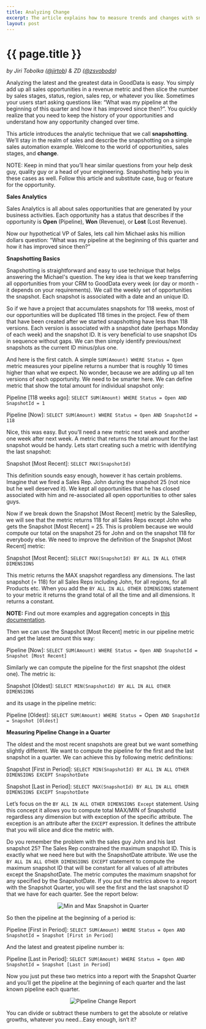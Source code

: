 ```yaml
---
title: Analyzing Change
excerpt: The article explains how to measure trends and changes with snapshotting.
layout: post
---
```


# {{ page.title }}

_by Jiri Tobolka ([@jirtob](http://twitter.com/jirtob)) & ZD ([@zsvoboda](http://twitter.com/#!zsvoboda))_

Analyzing the latest and the greatest data in GoodData is easy. You simply add up all sales opportunities in a revenue metric and then slice the number by sales stages, status, region, sales rep, or whatever you like. Sometimes your users start asking questions like: “What was my pipeline at the beginning of this quarter and how it has improved since then?”. You quickly realize that you need to keep the history of your opportunities and understand how any opportunity changed over time. 

This article introduces the analytic technique that we call **snapshotting**. We’ll stay in the realm of sales and describe the snapshotting on a simple sales automation example. Welcome to the world of opportunities, sales stages, and **change**.

NOTE: Keep in mind that you’ll hear similar questions from your help desk guy, quality guy or a head of your engineering. Snapshotting help you in these cases as well. Follow this article and substitute case, bug or feature for the opportunity.

**Sales Analytics**

Sales Analytics is all about sales opportunities that are generated by your business activities. Each opportunity has a status that describes if the opportunity is **Open** (Pipeline), **Won** (Revenue), or **Lost** (Lost Revenue).

Now our hypothetical VP of Sales, lets call him Michael asks his million dollars question: “What was my pipeline at the beginning of this quarter and how it has improved since then?”

**Snapshotting Basics**

Snapshotting is straightforward and easy to use technique that helps answering the Michael's question. The key idea is that we keep transferring all opportunities from your CRM to GoodData every week (or day or month - it depends on your requirements). We call the weekly set of opportunities the snapshot. Each snapshot is associated with a date and an unique ID.

So if we have a project that accumulates snapshots for 118 weeks, most of our opportunities will be duplicated 118 times in the project. Few of them that have been created after we started snapshotting have less than 118 versions. Each version is associated with a snapshot date (perhaps Monday of each week) and the snapshot ID. It is very beneficial to use snapshot IDs in sequence without gaps. We can then simply identify previous/next snapshots as the current ID minus/plus one.

And here is the first catch. A simple `SUM(Amount) WHERE Status = Open` metric measures your pipeline returns a number that is roughly 10 times higher than what we expect. No wonder, because we are adding up all ten versions of each opportunity. We need to be smarter here. We can define metric that show the total amount for individual snapshot only:

Pipeline \[118 weeks ago\]: `SELECT SUM(Amount) WHERE Status = Open AND SnapshotId = 1`

Pipeline \[Now\]: `SELECT SUM(Amount) WHERE Status = Open AND SnapshotId = 118`

Nice, this was easy. But you’ll need a new metric next week and another one week after next week. A metric that returns the total amount for the last snapshot would be handy. Lets start creating such a metric with identifying the last snapshot:

Snapshot \[Most Recent\]: `SELECT MAX(SnapshotId)`

This definition sounds easy enough, however it has certain problems. Imagine that we fired a Sales Rep. John during the snapshot 25 (not nice but he well deserved it). We kept all opportunities that he has closed associated with him and re-associated all open opportunities to other sales guys.

Now if we break down the Snapshot \[Most Recent\] metric by the SalesRep, we will see that the metric returns 118 for all Sales Reps except John who gets the Snapshot \[Most Recent\] = 25. This is problem because we would compute our total on the snapshot 25 for John and on the snapshot 118 for everybody else. We need to improve the definition of the Snapshot \[Most Recent\] metric:

Snapshot \[Most Recent\]: `SELECT MAX(SnapshotId) BY ALL IN ALL OTHER DIMENSIONS`

This metric returns the MAX snapshot regardless any dimensions. The last snapshot (= 118) for all Sales Reps including John, for all regions, for all Products etc. When you add the `BY ALL IN ALL OTHER DIMENSIONS` statement to your metric it returns the grand total of all the time and all dimensions. It returns a constant.

**NOTE:** Find out more examples and aggregation concepts in [this documentation](http://developer.gooddata.com/docs/maql.html). 

Then we can use the Snapshot \[Most Recent\] metric in our pipeline metric and get the latest amount this way:

Pipeline \[Now\]: `SELECT SUM(Amount) WHERE Status = Open AND SnapshotId = Snapshot [Most Recent]`

Similarly we can compute the pipeline for the first snapshot (the oldest one). The metric is:

Snapshot \[Oldest\]: `SELECT MIN(SnapshotId) BY ALL IN ALL OTHER DIMENSIONS`

and its usage in the pipeline metric:

Pipeline \[Oldest\]: `SELECT SUM(Amount) WHERE Status = `Open` AND SnapshotId = Snapshot [Oldest]`

**Measuring Pipeline Change in a Quarter**

The oldest and the most recent snapshots are great but we want something slightly different. We want to compute the pipeline for the first and the last snapshot in a quarter. We can achieve this by following metric definitions:

Snapshot \[First in Period\]: `SELECT MIN(SnapshotId) BY ALL IN ALL OTHER DIMENSIONS EXCEPT SnapshotDate`

Snapshot \[Last in Period\]: `SELECT MAX(SnapshotId) BY ALL IN ALL OTHER DIMENSIONS EXCEPT SnapshotDate`

Let’s focus on the `BY ALL IN ALL OTHER DIMENSIONS Except` statement. Using this concept it allows you to compute total MAX/MIN of SnapshotId regardless any dimension but with exception of the specific attribute. The exception is an attribute after the `EXCEPT` expression. It defines the attribute that you will slice and dice the metric with.

Do you remember the problem with the sales guy John and his last snapshot 25? The Sales Rep constrained the maximum snapshot ID. This is exactly what we need here but with the SnapshotDate attribute. We use the `BY ALL IN ALL OTHER DIMENSIONS EXCEPT` statement to compute the maximum snapshot ID that will be constant for all values of all attributes except the SnapshotDate. The metric computes the maximum snapshot for any specified by the SnapshotDate. If you put the metrics above to a report with the Snapshot Quarter, you will see the first and the last snapshot ID that we have for each quarter. See the report below:

<p>
<center><img src="{{ site.root }}/images/posts/min-max-snapshot.png" alt="Min and Max Snapshot in Quarter"></center>
</p>

So then the pipeline at the beginning of a period is:

Pipeline \[First in Period\]: `SELECT SUM(Amount) WHERE Status = Open AND SnapshotId = Snapshot [First in Period]`

And the latest and greatest pipeline number is:

Pipeline \[Last in Period\]: `SELECT SUM(Amount) WHERE Status = Open AND SnapshotId = Snapshot [Last in Period]`

Now you just put these two metrics into a report with the Snapshot Quarter and you’ll get the pipeline at the beginning of each quarter and the last known pipeline each quarter.

<p>
<center><img src="{{ site.root }}/images/posts/pipeline-change.png" alt="Pipeline Change Report"></center>
</p>

You can divide or subtract these numbers to get the absolute or relative growths, whatever you need...Easy enough, isn’t it?